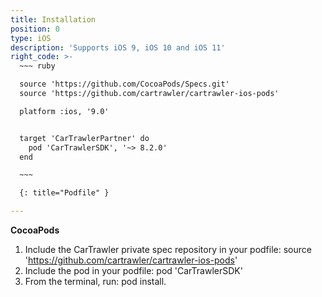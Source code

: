 ```yaml
---
title: Installation
position: 0
type: iOS
description: 'Supports iOS 9, iOS 10 and iOS 11'
right_code: >-
  ~~~ ruby

  source 'https://github.com/CocoaPods/Specs.git'
  source 'https://github.com/cartrawler/cartrawler-ios-pods'

  platform :ios, '9.0'


  target 'CarTrawlerPartner' do
    pod 'CarTrawlerSDK', '~> 8.2.0'
  end

  ~~~

  {: title="Podfile" }

---
```



**CocoaPods**

1. Include the CarTrawler private spec repository in your podfile: source 'https://github.com/cartrawler/cartrawler-ios-pods'
2. Include the pod in your podfile: pod 'CarTrawlerSDK'
3. From the terminal, run: pod install.
